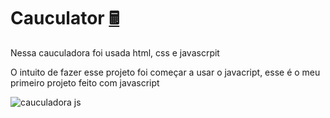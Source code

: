 # Cauculator <a href='https://emojitool.com/pt/pocket-calculator'>🖩</a>

<p> Nessa cauculadora foi usada html, css e javascrpit </p>

<p> O intuito de fazer esse projeto foi começar a usar o javacript, esse é o meu primeiro projeto feito com javascript</p>


![cauculadora js](https://user-images.githubusercontent.com/93690941/181210682-a4045bbb-c530-447f-a65b-de32408cfecf.png)

